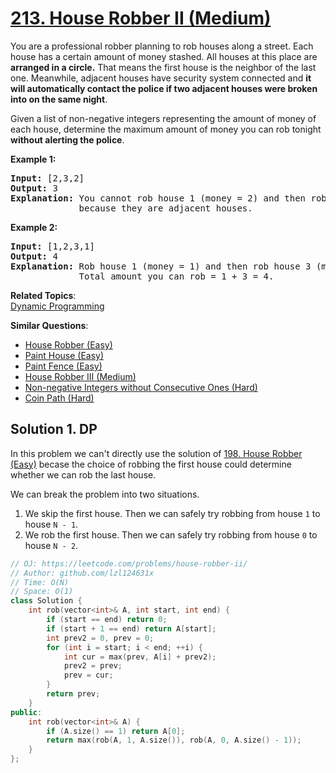 # [213. House Robber II (Medium)](https://leetcode.com/problems/house-robber-ii/)

<p>You are a professional robber planning to rob houses along a street. Each house has a certain amount of money stashed. All houses at this place are <strong>arranged in a circle.</strong> That means the first house is the neighbor of the last one. Meanwhile, adjacent houses have security system connected and&nbsp;<b>it will automatically contact the police if two adjacent houses were broken into on the same night</b>.</p>

<p>Given a list of non-negative integers representing the amount of money of each house, determine the maximum amount of money you can rob tonight <strong>without alerting the police</strong>.</p>

<p><strong>Example 1:</strong></p>

<pre><strong>Input:</strong> [2,3,2]
<strong>Output:</strong> 3
<strong>Explanation:</strong> You cannot rob house 1 (money = 2) and then rob house 3 (money = 2),
&nbsp;            because they are adjacent houses.
</pre>

<p><strong>Example 2:</strong></p>

<pre><strong>Input:</strong> [1,2,3,1]
<strong>Output:</strong> 4
<strong>Explanation:</strong> Rob house 1 (money = 1) and then rob house 3 (money = 3).
&nbsp;            Total amount you can rob = 1 + 3 = 4.</pre>


**Related Topics**:  
[Dynamic Programming](https://leetcode.com/tag/dynamic-programming/)

**Similar Questions**:
* [House Robber (Easy)](https://leetcode.com/problems/house-robber/)
* [Paint House (Easy)](https://leetcode.com/problems/paint-house/)
* [Paint Fence (Easy)](https://leetcode.com/problems/paint-fence/)
* [House Robber III (Medium)](https://leetcode.com/problems/house-robber-iii/)
* [Non-negative Integers without Consecutive Ones (Hard)](https://leetcode.com/problems/non-negative-integers-without-consecutive-ones/)
* [Coin Path (Hard)](https://leetcode.com/problems/coin-path/)

## Solution 1. DP

In this problem we can't directly use the solution of [198. House Robber (Easy)](https://leetcode.com/problems/house-robber/) becase the choice of robbing the first house could determine whether we can rob the last house.

We can break the problem into two situations.

1. We skip the first house. Then we can safely try robbing from house `1` to house `N - 1`.
1. We rob the first house. Then we can safely try robbing from house `0` to house `N - 2`.

```cpp
// OJ: https://leetcode.com/problems/house-robber-ii/
// Author: github.com/lzl124631x
// Time: O(N)
// Space: O(1)
class Solution {
    int rob(vector<int>& A, int start, int end) {
        if (start == end) return 0;
        if (start + 1 == end) return A[start];
        int prev2 = 0, prev = 0;
        for (int i = start; i < end; ++i) {
            int cur = max(prev, A[i] + prev2);
            prev2 = prev;
            prev = cur;
        }
        return prev;
    }
public:
    int rob(vector<int>& A) {
        if (A.size() == 1) return A[0];
        return max(rob(A, 1, A.size()), rob(A, 0, A.size() - 1));
    }
};
```